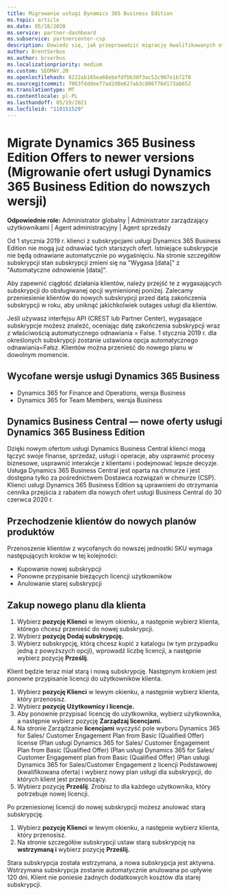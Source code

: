 ```yaml
---
title: Migrowanie usługi Dynamics 365 Business Edition
ms.topic: article
ms.date: 05/18/2020
ms.service: partner-dashboard
ms.subservice: partnercenter-csp
description: Dowiedz się, jak przeprowadzić migrację kwalifikowanych ofert usługi Dynamics 365 Business Edition do nowszej wersji, zanim wygasną.
author: BrentSerbus
ms.author: brserbus
ms.localizationpriority: medium
ms.custom: SEOMAY.20
ms.openlocfilehash: 8232ab165ea68ebefdfbb30f3ac52c907e1b7278
ms.sourcegitcommit: 7063fdddee77ad2d8e627ab3c806f76d173ab652
ms.translationtype: MT
ms.contentlocale: pl-PL
ms.lasthandoff: 05/19/2021
ms.locfileid: "110151529"
---
```

# <a name="migrate-dynamics-365-business-edition-offers-to-newer-versions"></a>Migrate Dynamics 365 Business Edition Offers to newer versions (Migrowanie ofert usługi Dynamics 365 Business Edition do nowszych wersji)

**Odpowiednie role:** Administrator globalny | Administrator zarządzający użytkownikami | Agent administracyjny | Agent sprzedaży

Od 1 stycznia 2019 r. klienci z subskrypcjami usługi Dynamics 365 Business Edition nie mogą już odnawiać tych starszych ofert. Istniejące subskrypcje nie będą odnawiane automatycznie po wygaśnięciu. Na stronie szczegółów subskrypcji stan subskrypcji zmieni się na "Wygasa [data]" z "Automatyczne odnowienie [data]".

Aby zapewnić ciągłość działania klientów, należy przejść te z wygasających subskrypcji do obsługiwanej opcji wymienionej poniżej. Zalecamy przeniesienie klientów do nowych subskrypcji przed datą zakończenia subskrypcji w roku, aby uniknąć jakichkolwiek outages usługi dla klientów.

Jeśli używasz interfejsu API (CREST lub Partner Center), wygasające subskrypcje możesz znaleźć, oceniając datę zakończenia subskrypcji wraz z właściwością automatycznego odnawiania = False. 1 stycznia 2019 r. dla określonych subskrypcji zostanie ustawiona opcja automatycznego odnawiania=Fałsz. Klientów można przenieść do nowego planu w dowolnym momencie. 

## <a name="the-dynamics-365-business-editions-being-retired"></a>Wycofane wersje usługi Dynamics 365 Business

- Dynamics 365 for Finance and Operations, wersja Business
- Dynamics 365 for Team Members, wersja Business

## <a name="dynamics-business-central---the-dynamics-365-business-edition-new-offers"></a>Dynamics Business Central — nowe oferty usługi Dynamics 365 Business Edition

Dzięki nowym ofertom usługi Dynamics Business Central klienci mogą łączyć swoje finanse, sprzedaż, usługi i operacje, aby usprawnić procesy biznesowe, usprawnić interakcje z klientami i podejmować lepsze decyzje. Usługa Dynamics 365 Business Central jest oparta na chmurze i jest dostępna tylko za pośrednictwem Dostawca rozwiązań w chmurze (CSP).
Klienci usługi Dynamics 365 Business Edition są uprawnieni do otrzymania cennika przejścia z rabatem dla nowych ofert usługi Business Central do 30 czerwca 2020 r.

## <a name="transition-customers-to-new-product-plans"></a>Przechodzenie klientów do nowych planów produktów

 Przenoszenie klientów z wycofanych do nowszej jednostki SKU wymaga następujących kroków w tej kolejności:

- Kupowanie nowej subskrypcji
- Ponowne przypisanie bieżących licencji użytkowników
- Anulowanie starej subskrypcji

## <a name="purchase-the-new-plan-for-your-customer"></a>Zakup nowego planu dla klienta

1. Wybierz **pozycję Klienci** w lewym okienku, a następnie wybierz klienta, którego chcesz przenieść do nowej subskrypcji.
2. Wybierz **pozycję Dodaj subskrypcję.**
3. Wybierz subskrypcję, którą chcesz kupić z katalogu (w tym przypadku jedną z powyższych opcji), wprowadź liczbę licencji, a następnie wybierz pozycję **Prześlij**. 

Klient będzie teraz miał starą i nową subskrypcję. Następnym krokiem jest ponowne przypisanie licencji do użytkowników klienta.

1. Wybierz **pozycję Klienci** w lewym okienku, a następnie wybierz klienta, który przenosisz.
2. Wybierz **pozycję Użytkownicy i licencje.**
3. Aby ponownie przypisać licencję do użytkownika, wybierz użytkownika, a następnie wybierz pozycję **Zarządzaj licencjami.** 
4. Na stronie Zarządzanie **licencjami** wyczyść pole wyboru Dynamics 365 for Sales/ Customer Engagement Plan from Basic (Qualified Offer) license (Plan usługi Dynamics 365 for Sales/ Customer Engagement Plan from Basic (Qualified Offer) (Plan usługi Dynamics 365 for Sales/ Customer Engagement plan from Basic (Qualified Offer) (Plan usługi Dynamics 365 for Sales/Customer Engagement z licencji Podstawowej (kwalifikowana oferta) i wybierz nowy plan usługi dla subskrypcji, do których klient jest przenoszący. 
5. Wybierz pozycję **Prześlij**. Zrobisz to dla każdego użytkownika, który potrzebuje nowej licencji. 

Po przeniesionej licencji do nowej subskrypcji możesz anulować starą subskrypcję. 

1. Wybierz **pozycję Klienci** w lewym okienku, a następnie wybierz klienta, który przenosisz.
2. Na stronie szczegółów subskrypcji ustaw starą subskrypcję na **wstrzymaną i** wybierz pozycję **Prześlij.**

Stara subskrypcja została wstrzymana, a nowa subskrypcja jest aktywna. Wstrzymana subskrypcja zostanie automatycznie anulowana po upływie 120 dni. Klient nie poniesie żadnych dodatkowych kosztów dla starej subskrypcji.

